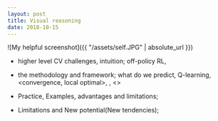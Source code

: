 ```yaml
---
layout: post
title: Visual reasoning
date: 2018-10-15
---
```

![My helpful screenshot]({{ "/assets/self.JPG" | absolute_url }})

* higher level CV challenges, intuition;
off-policy RL,
* the methodology and framework;
what do we predict, Q-learning, <convergence, local optimal>, <sample complexity>, <>

* Practice, Examples, advantages and limitations;

* Limitations and New potential(New tendencies);
